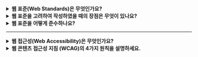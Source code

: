 <details>
  <summary><strong>웹 표준(Web Standards)은 무엇인가요?</strong></summary>
<br>

  * 웹 표준은 웹에서 사용되는 기술들의 표준화를 의미한다. 즉, 웹 사이트를 구성하는 HTML, CSS, JavaScript 등의 언어들이 표준화된 방식으로 작성되어야 한다는 것이다. 쉽게 말하면 사용자가 어떤 브라우저나 기기를 사용하더라도 홈페이지 화면을 동일하게 볼 수 있도록 하는 것이 웹 표준인 것이다.
</details>

<details>
  <summary><strong>웹 표준을 고려하여 작성하였을 때의 장점은 무엇이 있나요?</strong></summary>

<br>

  ### 웹 페이지의 호환성
  * 웹 표준을 준수하면, 웹 페이지가 모든 브라우저에서 일관적으로 표시되게 된다. 이를 통해 사용자들은 어떤 브라우저를 사용하더라도 동일한 사용자 경험을 얻을 수 있어 오래된 브라우저에서도 컨텐츠가 적절하게 표시되고 호환성과 운용성이 확보된다.

  ### 검색 엔진 최적화 (SEO)
  * 웹 표준을 준수하면, 검색 엔진에서 웹 페이지를 더욱 잘 인식할 수 있다. 이를 통해 더욱 높은 검색 결과를 얻을 수 있다.

  ### 유지보수 및 확장성
  * 웹 표준을 준수하면, 웹 페이지를 만드는 데 필요한 시간과 비용을 줄일 수 있어 유지보수 및 확장성이 좋아진다. 또한 논리적이고 효율적으로 작성된 웹 문서는 코드의 양이 줄어 파일 크기가 줄고 서버 부담의 감소로 이어진다.
</details>

<details>
  <summary><strong>웹 표준을 어떻게 준수하나요?</strong></summary>

<br>

  ### 문서 구조 
  * 해당 페이지의 기본정보를 포함하는 헤드(head)와 본문을 포함하는 보디(body)를 가진다.

  ### 표준 엘리멘트(element) 사용
  * 모든 요소는 완벽하게 중첩(시작 태그와 종료 태그)되어야 하고, 모든 요소와 속성은 소문자여야 한다.

  ### 인코딩 선언
  * 모든 HTML 문서는 'uft-8'을 기본 인코딩으로 사용한다.
</details>

<hr>

<details>
  <summary><strong>웹 접근성(Web Accessibility)은 무엇인가요?</strong></summary>
<br>

  * 웹 접근성은 장애를 가진 사람들도 신체적, 환경적 조건에 관계없이 인터넷을 통해 정보에 접근하고 이용할 수 있도록 하는 것을 말한다.
</details>

<details>
  <summary><strong>웹 콘텐츠 접근성 지침 (WCAG)의 4가지 원칙을 설명하세요.</strong></summary>
<br>

  ### 인식의 용이성
  * 텍스트가 아닌 콘텐츠는 그 의미나 용도를 이해할 수 있게 적절한 대체 텍스트를 제공해야 한다.
  * 예시 : ```<img src ="/test.png" alt="테스트이미지입니다.">```

  ### 운용의 용이성
  * 모든 기능은 키보드만으로 사용 가능해야 한다.
  * 예시 : a, button, input 등의 태그 사용

  ### 이해의 용이성
  * 입력 서식은 시각 장애인 등이 해당 서식을 이해할 수 있도록 레이블(label)을 제공해야 한다.
  * 예시 : ```<label for ="name">이름</label> <input type="text" id="name" size="30">```
  * ```<label>```을 제공할 수 없는 입력 서식에는 title을 제공한다	
  * 예시 : ```<input type ="text" title="전화번호 뒷자리">```

  ### 내구성
  * 콘텐츠는 보조 기술을 포함한 넓고 다양한 사용자 에이전트에 의존하여 해석될 수 있도록 충분히 내구성을 가져야 한다.
</details>